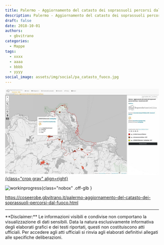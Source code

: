 ```yaml
---
title: Palermo - Aggiornamento del catasto dei soprassuoli percorsi dal fuoco - Incendi anno 2017
description: Palermo - Aggiornamento del catasto dei soprassuoli percorsi dal fuoco - Incendi anno 2017
draft: false
date: 2018-10-01
authors:
  - gbvitrano
categories:
  - Mappe
tags:
  - xxxx
  - aaaa
  - bbbb
  - yyyy
social_image: assets/img/social/pa_catasto_fuoco.jpg
---
```

<style>
.md-typeset code { background-color: #fff0;}  
.md-typeset pre>code { background-color: #fff0;}  
</style>
[![soprassuoli pa](pa_catasto_fuoco.jpg "Palermo - Aggiornamento del catasto dei soprassuoli percorsi dal fuoco - Incendi anno 2017" ){class="crop gray" align=right}](index.md)


![workinprogress](https://coseerobe.it/assets/img/workinprogress.jpg "Work in progress"){class="nobox" .off-glb }

https://coseerobe.gbvitrano.it/palermo-aggiornamento-del-catasto-dei-soprassuoli-percorsi-dal-fuoco.html

<hr>
**Disclaimer:** Le informazioni visibili e condivise non comportano la visualizzazione di dati sensibili. Data la natura esclusivamente informativa degli elaborati grafici e dei testi riportati, questi non costituiscono atti ufficiali. Per accedere agli atti ufficiali si rinvia agli elaborati definitivi allegati alle specifiche deliberazioni.